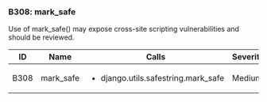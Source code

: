 ### B308: mark\_safe

Use of mark\_safe() may expose cross-site scripting vulnerabilities and
should be reviewed.

<table>
<colgroup>
<col style="width: 8%" />
<col style="width: 28%" />
<col style="width: 49%" />
<col style="width: 15%" />
</colgroup>
<thead>
<tr class="header">
<th>ID</th>
<th>Name</th>
<th>Calls</th>
<th>Severity</th>
</tr>
</thead>
<tbody>
<tr class="odd">
<td>B308</td>
<td>mark_safe</td>
<td><ul>
<li>django.utils.safestring.mark_safe</li>
</ul></td>
<td>Medium</td>
</tr>
</tbody>
</table>
